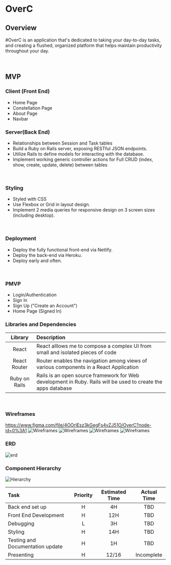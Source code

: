 # OverC

## Overview
#OverC is an application that's dedicated to taking your day-to-day tasks, and creating a flushed, organized platform that helps maintain productivity throughout your day.

<br>

## MVP
<!-- 
### Planning
- Restful JSON API on Ruby.
- Projects and Tasks tables.
- Full Crud functionality for Projects and Tasks.
 -->
### Client (Front End)
- Home Page
- Constellation Page
- About Page
- Navbar

### Server(Back End)
- Relationships between Session and Task tables
- Build a Ruby on Rails server, exposing RESTful JSON endpoints.
- Utilize Rails to define models for interacting with the database.
- Implement working generic controller actions for Full CRUD (index, show, create, update, delete) between tables
<br>

### Styling
- Styled with CSS
- Use Flexbox or Grid in layout design.
- Implement 2 media queries for responsive design on 3 screen sizes (including desktop).
<br>

### Deployment 
- Deploy the fully functional front-end via Netlify.
- Deploy the back-end via Heroku.
- Deploy early and often.
<br>

### PMVP
- Login/Authentication
- Sign In
- Sign Up ("Create an Account")
- Home Page (Signed In)

### Libraries and Dependencies

|     Library      | Description                                |
| :--------------: | :----------------------------------------- |
|      React       | React alllows me to compose a complex UI from small and isolated pieces of code |
|   React Router   | Router enables the navigation among views of various components in a React Application |
|   Ruby on Rails  | Rails is an open source framework for Web development in Ruby. Rails will be used to create the apps database |
<br>

### Wireframes
https://www.figma.com/file/4OOrlEsz3kGegFs4vZJ51O/OverC?node-id=0%3A1
![Wireframes](https://i.imgur.com/z4KiTF3.png)
![Wireframes](https://i.imgur.com/T9jv6gg.png)
![Wireframes](https://i.imgur.com/nztbYI3.png)
![Wireframes](https://i.imgur.com/dyEigEZ.png)
### ERD
![erd](https://i.imgur.com/03vyqND.png)

### Component Hierarchy
![Hierarchy](https://i.imgur.com/auP8bPn.png)

| Task | Priority | Estimated Time | Actual Time |
| :--- | :---: | :---: | :---: |
| Back end set up | H | 4H | TBD |
| Front End Development | H | 12H | TBD | 
| Debugging | L | 3H | TBD |
| Styling | H | 14H | TBD |
| Testing and Documentation update	| H | 1H | TBD |
| Presenting | H | 12/16 | Incomplete |
